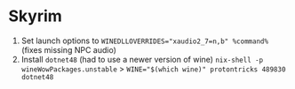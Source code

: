 # Skyrim

1. Set launch options to `WINEDLLOVERRIDES="xaudio2_7=n,b" %command%` (fixes missing NPC audio)
2. Install `dotnet48` (had to use a newer version of wine) `nix-shell -p wineWowPackages.unstable` > `WINE="$(which wine)" protontricks 489830 dotnet48`
